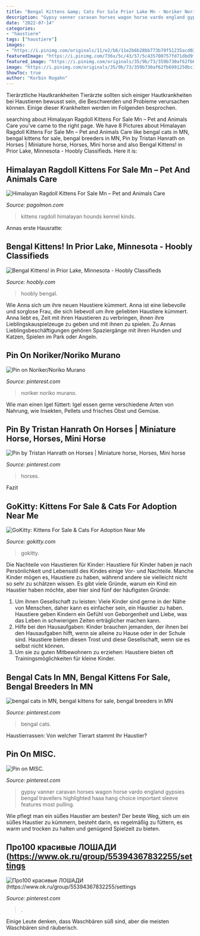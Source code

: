 ```yaml
---
title: "Bengal Kittens &amp; Cats For Sale Prior Lake Mn - Noriker Noriko Murano"
description: "Gypsy vanner caravan horses wagon horse vardo england gypsies bengal travellers highlighted haaa hang choice important sleeve features most pulling"
date: "2022-07-14"
categories:
- "haustiere"
tags: ["haustiere"]
images:
- "https://i.pinimg.com/originals/11/e2/b6/11e2b6b28bb773b70f51235acd02200c.jpg"
featuredImage: "https://i.pinimg.com/736x/5c/43/57/5c435700757fd71dbd9fefd7801ddf6a.jpg"
featured_image: "https://i.pinimg.com/originals/35/9b/73/359b730af62fb6991250bc1d0564c2a0.jpg"
image: "https://i.pinimg.com/originals/35/9b/73/359b730af62fb6991250bc1d0564c2a0.jpg"
ShowToc: true
author: "Korbin Rogahn"
---
```



Tierärztliche Hautkrankheiten
Tierärzte sollten sich einiger Hautkrankheiten bei Haustieren bewusst sein, die Beschwerden und Probleme verursachen können. Einige dieser Krankheiten werden im Folgenden besprochen.

	

		
searching about Himalayan Ragdoll Kittens For Sale Mn – Pet and Animals Care you've came to the right page. We have 8 Pictures about Himalayan Ragdoll Kittens For Sale Mn – Pet and Animals Care like bengal cats in MN, bengal kittens for sale, bengal breeders in MN, Pin by Tristan Hanrath on Horses | Miniature horse, Horses, Mini horse and also Bengal Kittens! in Prior Lake, Minnesota - Hoobly Classifieds. Here it is:
		
    
## Himalayan Ragdoll Kittens For Sale Mn – Pet And Animals Care

<img loading=lazy src="https://pagolmon.com/wp-content/uploads/2021/07/0bedb411f87e4600568feb444a87bd3b.jpg" onerror="this.onerror=null;this.src='https://tse3.mm.bing.net/th?id=OIP.ZEYLhD21DvwkSt-lOWngWAHaKv&amp;pid=15.1';" alt="Himalayan Ragdoll Kittens For Sale Mn – Pet and Animals Care">

_Source: pagolmon.com_

>kittens ragdoll himalayan hounds kennel kinds. 

	

Annas erste Hausratte:

    
## Bengal Kittens! In Prior Lake, Minnesota - Hoobly Classifieds

<img loading=lazy src="https://pics.hoobly.com/resized/width=1200,height=1200/8iHwxiHv0R.jpg" onerror="this.onerror=null;this.src='https://tse4.mm.bing.net/th?id=OIP.8nMdDczjXtge5_dCTZhU9AAAAA&amp;pid=15.1';" alt="Bengal Kittens! in Prior Lake, Minnesota - Hoobly Classifieds">

_Source: hoobly.com_

>hoobly bengal. 

	

Wie Anna sich um ihre neuen Haustiere kümmert.
Anna ist eine liebevolle und sorglose Frau, die sich liebevoll um ihre geliebten Haustiere kümmert. Anna liebt es, Zeit mit ihren Haustieren zu verbringen, ihnen ihre Lieblingskauspielzeuge zu geben und mit ihnen zu spielen. Zu Annas Lieblingsbeschäftigungen gehören Spaziergänge mit ihren Hunden und Katzen, Spielen im Park oder Angeln.

    
## Pin On Noriker/Noriko Murano

<img loading=lazy src="https://i.pinimg.com/originals/ee/4e/30/ee4e306809e3ba831fe345efe8a6cc3a.jpg" onerror="this.onerror=null;this.src='https://tse3.mm.bing.net/th?id=OIP.4e-XR0PSZqu2ZMMR4eWshAHaFv&amp;pid=15.1';" alt="Pin on Noriker/Noriko Murano">

_Source: pinterest.com_

>noriker noriko murano. 

	

Wie man einen Igel füttert: Igel essen gerne verschiedene Arten von Nahrung, wie Insekten, Pellets und frisches Obst und Gemüse.

    
## Pin By Tristan Hanrath On Horses | Miniature Horse, Horses, Mini Horse

<img loading=lazy src="https://i.pinimg.com/originals/ed/12/cb/ed12cb3f04e89f7ac4b25b3f302e500e.jpg" onerror="this.onerror=null;this.src='https://tse2.mm.bing.net/th?id=OIP.EdsnMYxA9WfI1VJ5wJoAsAHaLH&amp;pid=15.1';" alt="Pin by Tristan Hanrath on Horses | Miniature horse, Horses, Mini horse">

_Source: pinterest.com_

>horses. 

	

Fazit

    
## GoKitty: Kittens For Sale &amp; Cats For Adoption Near Me

<img loading=lazy src="https://gokitty.com/uploads/breed_photo/thumb/nopic14.jpg" onerror="this.onerror=null;this.src='https://tse1.mm.bing.net/th?id=OIP.fwCI0vpiKjYgdajHWTfH7AAAAA&amp;pid=15.1';" alt="GoKitty: Kittens For Sale &amp; Cats For Adoption Near Me">

_Source: gokitty.com_

>gokitty. 

	

Die Nachteile von Haustieren für Kinder:
Haustiere für Kinder haben je nach Persönlichkeit und Lebensstil des Kindes einige Vor- und Nachteile. Manche Kinder mögen es, Haustiere zu haben, während andere sie vielleicht nicht so sehr zu schätzen wissen. Es gibt viele Gründe, warum ein Kind ein Haustier haben möchte, aber hier sind fünf der häufigsten Gründe:
1. Um ihnen Gesellschaft zu leisten: Viele Kinder sind gerne in der Nähe von Menschen, daher kann es einfacher sein, ein Haustier zu haben. Haustiere geben Kindern ein Gefühl von Geborgenheit und Liebe, was das Leben in schwierigen Zeiten erträglicher machen kann.
2. Hilfe bei den Hausaufgaben: Kinder brauchen jemanden, der ihnen bei den Hausaufgaben hilft, wenn sie alleine zu Hause oder in der Schule sind. Haustiere bieten diesen Trost und diese Gesellschaft, wenn sie es selbst nicht können.
3. Um sie zu guten Mitbewohnern zu erziehen: Haustiere bieten oft Trainingsmöglichkeiten für kleine Kinder.

    
## Bengal Cats In MN, Bengal Kittens For Sale, Bengal Breeders In MN

<img loading=lazy src="https://i.pinimg.com/originals/11/e2/b6/11e2b6b28bb773b70f51235acd02200c.jpg" onerror="this.onerror=null;this.src='https://tse1.mm.bing.net/th?id=OIP.824VEbs3N6WB0BZEoGUZCQAAAA&amp;pid=15.1';" alt="bengal cats in MN, bengal kittens for sale, bengal breeders in MN">

_Source: pinterest.com_

>bengal cats. 

	

Haustierrassen: Von welcher Tierart stammt Ihr Haustier?

    
## Pin On MISC.

<img loading=lazy src="https://i.pinimg.com/originals/35/9b/73/359b730af62fb6991250bc1d0564c2a0.jpg" onerror="this.onerror=null;this.src='https://tse4.mm.bing.net/th?id=OIP.koyJP6B_aek_iXhr855AZQHaGJ&amp;pid=15.1';" alt="Pin on MISC.">

_Source: pinterest.com_

>gypsy vanner caravan horses wagon horse vardo england gypsies bengal travellers highlighted haaa hang choice important sleeve features most pulling. 

	

Wie pflegt man ein süßes Haustier am besten?
Der beste Weg, sich um ein süßes Haustier zu kümmern, besteht darin, es regelmäßig zu füttern, es warm und trocken zu halten und genügend Spielzeit zu bieten.

    
## Про100 красивые ЛОШАДИ (https://www.ok.ru/group/55394367832255/settings

<img loading=lazy src="https://i.pinimg.com/736x/5c/43/57/5c435700757fd71dbd9fefd7801ddf6a.jpg" onerror="this.onerror=null;this.src='https://tse4.mm.bing.net/th?id=OIP.ItrdrXXJOtVDbxh2ngi_gwHaLG&amp;pid=15.1';" alt="Про100 красивые ЛОШАДИ (https://www.ok.ru/group/55394367832255/settings">

_Source: pinterest.com_

>. 

	

Einige Leute denken, dass Waschbären süß sind, aber die meisten Waschbären sind räuberisch.

